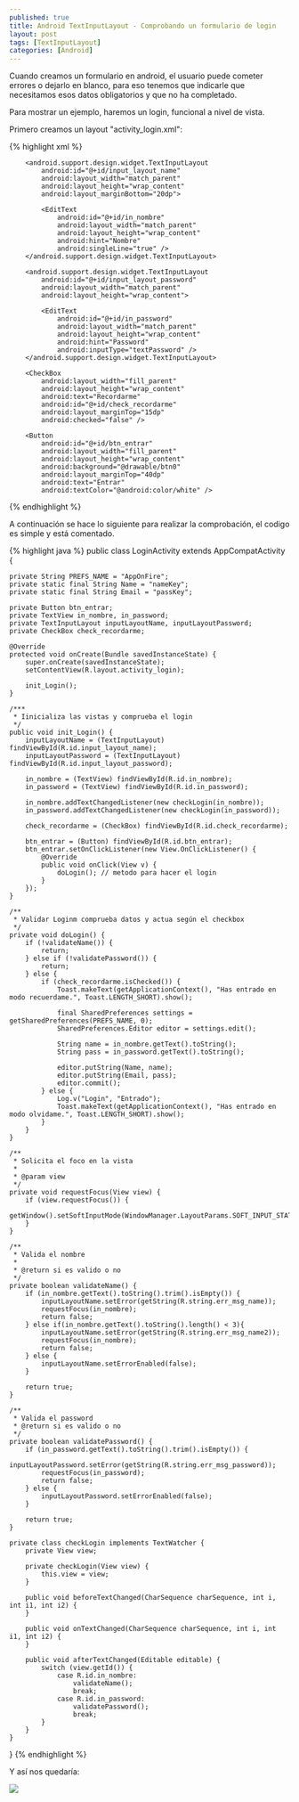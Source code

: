 ```yaml
---
published: true
title: Android TextInputLayout - Comprobando un formulario de login 
layout: post
tags: [TextInputLayout]
categories: [Android]
---
```

Cuando creamos un formulario en android, el usuario puede cometer errores o dejarlo en blanco, para eso tenemos que indicarle que necesitamos esos datos obligatorios y que no ha completado.

Para mostrar un ejemplo, haremos un login, funcional a nivel de vista.

Primero creamos un layout "activity_login.xml":

{% highlight xml %}
<LinearLayout
        android:layout_width="fill_parent"
        android:layout_height="match_parent"
        android:layout_marginTop="?attr/actionBarSize"
        android:orientation="vertical"
        android:paddingLeft="20dp"
        android:paddingRight="20dp"
        android:paddingTop="60dp">

        <android.support.design.widget.TextInputLayout
            android:id="@+id/input_layout_name"
            android:layout_width="match_parent"
            android:layout_height="wrap_content"
            android:layout_marginBottom="20dp">

            <EditText
                android:id="@+id/in_nombre"
                android:layout_width="match_parent"
                android:layout_height="wrap_content"
                android:hint="Nombre"
                android:singleLine="true" />
        </android.support.design.widget.TextInputLayout>

        <android.support.design.widget.TextInputLayout
            android:id="@+id/input_layout_password"
            android:layout_width="match_parent"
            android:layout_height="wrap_content">

            <EditText
                android:id="@+id/in_password"
                android:layout_width="match_parent"
                android:layout_height="wrap_content"
                android:hint="Password"
                android:inputType="textPassword" />
        </android.support.design.widget.TextInputLayout>

        <CheckBox
            android:layout_width="fill_parent"
            android:layout_height="wrap_content"
            android:text="Recordarme"
            android:id="@+id/check_recordarme"
            android:layout_marginTop="15dp"
            android:checked="false" />

        <Button
            android:id="@+id/btn_entrar"
            android:layout_width="fill_parent"
            android:layout_height="wrap_content"
            android:background="@drawable/btn0"
            android:layout_marginTop="40dp"
            android:text="Entrar"
            android:textColor="@android:color/white" />
  </LinearLayout>
{% endhighlight %}

A continuación se hace lo siguiente para realizar la comprobación, el codigo es simple y está comentado.

{% highlight java %}
public class LoginActivity extends AppCompatActivity {

    private String PREFS_NAME = "AppOnFire";
    private static final String Name = "nameKey";
    private static final String Email = "passKey";

    private Button btn_entrar;
    private TextView in_nombre, in_password;
    private TextInputLayout inputLayoutName, inputLayoutPassword;
    private CheckBox check_recordarme;

    @Override
    protected void onCreate(Bundle savedInstanceState) {
        super.onCreate(savedInstanceState);
        setContentView(R.layout.activity_login);

        init_Login();
    }

    /***
     * Iinicializa las vistas y comprueba el login
     */
    public void init_Login() {
        inputLayoutName = (TextInputLayout) findViewById(R.id.input_layout_name);
        inputLayoutPassword = (TextInputLayout) findViewById(R.id.input_layout_password);

        in_nombre = (TextView) findViewById(R.id.in_nombre);
        in_password = (TextView) findViewById(R.id.in_password);

        in_nombre.addTextChangedListener(new checkLogin(in_nombre));
        in_password.addTextChangedListener(new checkLogin(in_password));

        check_recordarme = (CheckBox) findViewById(R.id.check_recordarme);

        btn_entrar = (Button) findViewById(R.id.btn_entrar);
        btn_entrar.setOnClickListener(new View.OnClickListener() {
            @Override
            public void onClick(View v) {
                doLogin(); // metodo para hacer el login
            }
        });
    }

    /**
     * Validar Loginm comprueba datos y actua según el checkbox
     */
    private void doLogin() {
        if (!validateName()) {
            return;
        } else if (!validatePassword()) {
            return;
        } else {
            if (check_recordarme.isChecked()) {
                Toast.makeText(getApplicationContext(), "Has entrado en modo recuerdame.", Toast.LENGTH_SHORT).show();

                final SharedPreferences settings = getSharedPreferences(PREFS_NAME, 0);
                SharedPreferences.Editor editor = settings.edit();

                String name = in_nombre.getText().toString();
                String pass = in_password.getText().toString();

                editor.putString(Name, name);
                editor.putString(Email, pass);
                editor.commit();
            } else {
                Log.v("Login", "Entrado");
                Toast.makeText(getApplicationContext(), "Has entrado en modo olvidame.", Toast.LENGTH_SHORT).show();
            }
        }
    }

    /**
     * Solicita el foco en la vista
     *
     * @param view
     */
    private void requestFocus(View view) {
        if (view.requestFocus()) {
            getWindow().setSoftInputMode(WindowManager.LayoutParams.SOFT_INPUT_STATE_ALWAYS_VISIBLE);
        }
    }

    /**
     * Valida el nombre
     *
     * @return si es valido o no
     */
    private boolean validateName() {
        if (in_nombre.getText().toString().trim().isEmpty()) {
            inputLayoutName.setError(getString(R.string.err_msg_name));
            requestFocus(in_nombre);
            return false;
        } else if(in_nombre.getText().toString().length() < 3){
            inputLayoutName.setError(getString(R.string.err_msg_name2));
            requestFocus(in_nombre);
            return false;
        } else {
            inputLayoutName.setErrorEnabled(false);
        }

        return true;
    }

    /**
     * Valida el password
     * @return si es valido o no
     */
    private boolean validatePassword() {
        if (in_password.getText().toString().trim().isEmpty()) {
            inputLayoutPassword.setError(getString(R.string.err_msg_password));
            requestFocus(in_password);
            return false;
        } else {
            inputLayoutPassword.setErrorEnabled(false);
        }

        return true;
    }

    private class checkLogin implements TextWatcher {
        private View view;

        private checkLogin(View view) {
            this.view = view;
        }

        public void beforeTextChanged(CharSequence charSequence, int i, int i1, int i2) {
        }

        public void onTextChanged(CharSequence charSequence, int i, int i1, int i2) {
        }

        public void afterTextChanged(Editable editable) {
            switch (view.getId()) {
                case R.id.in_nombre:
                    validateName();
                    break;
                case R.id.in_password:
                    validatePassword();
                    break;
            }
        }
    }
}
{% endhighlight %}

Y así nos quedaría:

![](http://i.imgur.com/9MaFp9T.png)